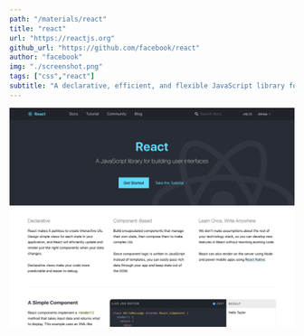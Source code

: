 ```yaml
---
path: "/materials/react"
title: "react"
url: "https://reactjs.org"
github_url: "https://github.com/facebook/react"
author: "facebook"
img: "./screenshot.png"
tags: ["css","react"]
subtitle: "A declarative, efficient, and flexible JavaScript library for building user interfaces."
---
```

![alt text](screenshot.png)